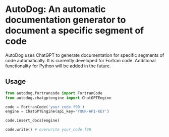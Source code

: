# AutoDog: An automatic documentation generator to document a specific segment of code

AutoDog uses ChatGPT to generate documentation for specific segments of code automatically.
It is currently developed for Fortran code. Additional functionality for Python will be added in the future.

## Usage

```python:usage.py
from autodog.fortrancode import FortranCode
from autodog.chatgptengine import ChatGPTEngine

code = FortranCode('your_code.f90')
engine = ChatGPTEngine(api_key='YOUR-API-KEY')

code.insert_docs(engine)

code.write() # overwrite your_code.f90
```